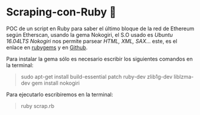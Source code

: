 # Scraping-con-Ruby 💪
POC de un script en Ruby para saber el último bloque de la red de Ethereum según
Etherscan, usando la gema Nokogiri, el S.O usado es *Ubuntu 16.04LTS*
*Nokogiri* nos permite parsear *HTML, XML, SAX*... este, es el enlace en [rubygems](https://rubygems.org/gems/nokogiri) y en [Github](https://github.com/sparklemotion/nokogiri/).

Para instalar la gema sólo es necesario escribir los siguientes comandos en la terminal:
  > sudo apt-get install build-essential patch ruby-dev zlib1g-dev liblzma-dev
  > gem install nokogiri

Para ejecutarlo escribiremos en la terminal:
  > ruby scrap.rb

